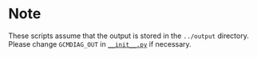 # Note

These scripts assume that the output is stored in the `../output` directory. Please
change `GCMDIAG_OUT` in [`__init__.py`](../gcmdiag/__init__.py#L15) if necessary.